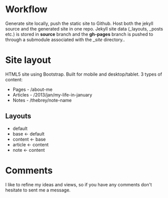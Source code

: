 # Workflow
Generate site locally, push the static site to Github. Host both the jekyll source and the generated site in one repo. Jekyll site data (_layouts, _posts etc.) is stored in **source** branch and the **gh-pages** branch is pushed to through a submodule associated with the *\_site* directory.. 

# Site layout
HTML5 site using Bootstrap. Built for mobile and desktop/tablet. 3 types of content:
* Pages - /about-me
* Articles - /2013/jan/my-life-in-january
* Notes - /thebrey/note-name

## Layouts
* default
* base <- default
* content <- base
* article <- content
* note <- content

# Comments
I like to refine my ideas and views, so if you have any comments don't hesitate to sent me a message.
